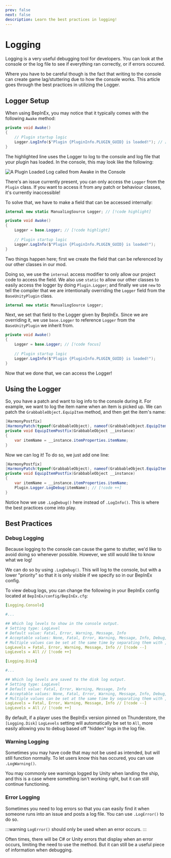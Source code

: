 ```yaml
---
prev: false
next: false
description: Learn the best practices in logging!
---
```


# Logging

Logging is a very useful debugging tool for developers. You can look at the console or the log file to see if everything ran correctly, or if errors occured.

Where you have to be careful though is the fact that writing to the console can create game lag/stuttering due to how the console works. This article goes through the best practices in utilizing the Logger.

## Logger Setup

When using BepInEx, you may notice that it typically comes with the following `Awake` method:

```csharp
private void Awake() 
{
    // Plugin startup logic
    Logger.LogInfo($"Plugin {PluginInfo.PLUGIN_GUID} is loaded!"); // [!code highlight]
}
```

The highlighted line uses the Logger to log to the console and log file that your plugin has loaded. In the console, this may look like the following:

![A `Plugin Loaded` Log called from Awake in the Console](/images/logging/examplebepinexlog.png)

There's an issue currently present, you can only access the `Logger` from the `Plugin` class. If you want to access it from any patch or behaviour classes, it's currently inaccessible!

To solve that, we have to make a field that can be accessed internally:

```csharp
internal new static ManualLogSource Logger; // [!code highlight]

private void Awake() 
{
    Logger = base.Logger; // [!code highlight]
    
    // Plugin startup logic
    Logger.LogInfo($"Plugin {PluginInfo.PLUGIN_GUID} is loaded!");
}
```

Two things happen here; first we create the field that can be referenced by our other classes in our mod.

Doing so, we use the `internal` access modifier to only allow our project code to access the field. We also use `static` to allow our other classes to easily access the logger by doing `Plugin.Logger`; and finally we use `new` to tell the compiler that we are intentionally overriding the `Logger` field from the `BaseUnityPlugin` class.

```csharp
internal new static ManualLogSource Logger;
```

Next, we set that field to the Logger given by BepInEx. Since we are overriding it, we use `base.Logger` to reference `Logger` from the `BaseUnityPlugin` we inherit from.

```csharp
private void Awake() 
{
    Logger = base.Logger; // [!code focus]
    
    // Plugin startup logic
    Logger.LogInfo($"Plugin {PluginInfo.PLUGIN_GUID} is loaded!");
}
```

Now that we done that, we can access the Logger! 

## Using the Logger

So, you have a patch and want to log info to the console during it. For example, we want to log the item name when an item is picked up. We can patch the `GrabbableObject.EquipItem` method, and then get the item's name:

```csharp
[HarmonyPostfix]
[HarmonyPatch(typeof(GrabbableObject), nameof(GrabbableObject.EquipItem))]
private void EquipItemPostfix(GrabbableObject __instance)
{
    var itemName = __instance.itemProperties.itemName;
}
```

Now we can log it! To do so, we just add one line:

```csharp
[HarmonyPostfix]
[HarmonyPatch(typeof(GrabbableObject), nameof(GrabbableObject.EquipItem))]
private void EquipItemPostfix(GrabbableObject __instance)
{
    var itemName = __instance.itemProperties.itemName;
    Plugin.Logger.LogDebug(itemName); // [!code ++]
}
```

Notice how we use `.LogDebug()` here instead of `.LogInfo()`. This is where the best practices come into play.

## Best Practices

### Debug Logging

Because logging to the console can cause the game to stutter, we'd like to avoid doing so whenever possible. However, we still would like to know what we log! 

We can do so by using `.LogDebug()`. This will log to the console, but with a lower "priority" so that it is only visible if we specify so in our BepInEx config.

To view debug logs, you can change the following in your BepInEx config located at `BepInEx/config/BepInEx.cfg`:

```yaml
[Logging.Console]

#...

## Which log levels to show in the console output.
# Setting type: LogLevel
# Default value: Fatal, Error, Warning, Message, Info
# Acceptable values: None, Fatal, Error, Warning, Message, Info, Debug, All
# Multiple values can be set at the same time by separating them with , (e.g. Debug, Warning)
LogLevels = Fatal, Error, Warning, Message, Info // [!code --]
LogLevels = All // [!code ++]

[Logging.Disk]

#...

## Which log levels are saved to the disk log output.
# Setting type: LogLevel
# Default value: Fatal, Error, Warning, Message, Info
# Acceptable values: None, Fatal, Error, Warning, Message, Info, Debug, All
# Multiple values can be set at the same time by separating them with , (e.g. Debug, Warning)
LogLevels = Fatal, Error, Warning, Message, Info // [!code --]
LogLevels = All // [!code ++]
```

By default, if a player uses the BepInEx version pinned on Thunderstore, the `[Logging.Disk]` `LogLevels` setting will automatically be set to `All`, more easily allowing you to debug based off "hidden" logs in the log file.

### Warning Logging

Sometimes you may have code that may not be used as intended, but will still function normally. To let users know this has occured, you can use `.LogWarning()`.

You may commonly see warnings logged by Unity when landing the ship, and this is a case where something isn't working right, but it can still continue functioning.

### Error Logging

Sometimes you need to log errors so that you can easily find it when someone runs into an issue and posts a log file. You can use `.LogError()` to do so.

:::warning
`LogError()` should only be used when an error occurs.
:::

Often times, there will be C# or Unity errors that display when an error occurs, limiting the need to use the method. But it can still be a useful piece of information when debugging.